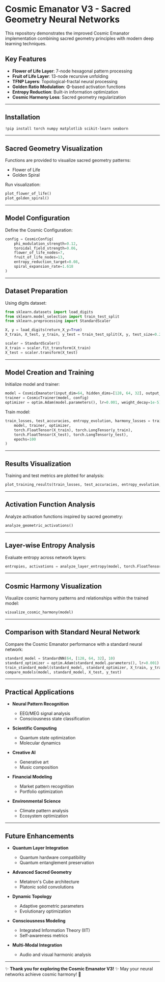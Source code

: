 # Cosmic Emanator V3 - Sacred Geometry Neural Networks

This repository demonstrates the improved Cosmic Emanator implementation combining sacred geometry principles with modern deep learning techniques.

## Key Features

* **Flower of Life Layer**: 7-node hexagonal pattern processing
* **Fruit of Life Layer**: 13-node recursive unfolding
* **TFNP Layers**: Topological-fractal neural processing
* **Golden Ratio Modulation**: Φ-based activation functions
* **Entropy Reduction**: Built-in information optimization
* **Cosmic Harmony Loss**: Sacred geometry regularization

---

## Installation

```bash
!pip install torch numpy matplotlib scikit-learn seaborn
```

---

## Sacred Geometry Visualization

Functions are provided to visualize sacred geometry patterns:

* Flower of Life
* Golden Spiral

Run visualization:

```python
plot_flower_of_life()
plot_golden_spiral()
```

---

## Model Configuration

Define the Cosmic Configuration:

```python
config = CosmicConfig(
    phi_modulation_strength=0.12,
    toroidal_field_strength=0.06,
    flower_of_life_nodes=7,
    fruit_of_life_nodes=13,
    entropy_reduction_target=0.08,
    spiral_expansion_rate=1.618
)
```

---

## Dataset Preparation

Using digits dataset:

```python
from sklearn.datasets import load_digits
from sklearn.model_selection import train_test_split
from sklearn.preprocessing import StandardScaler

X, y = load_digits(return_X_y=True)
X_train, X_test, y_train, y_test = train_test_split(X, y, test_size=0.2, random_state=42)

scaler = StandardScaler()
X_train = scaler.fit_transform(X_train)
X_test = scaler.transform(X_test)
```

---

## Model Creation and Training

Initialize model and trainer:

```python
model = CosmicEmanator(input_dim=64, hidden_dims=[128, 64, 32], output_dim=10, config=config)
trainer = CosmicTrainer(model, config)
optimizer = optim.Adam(model.parameters(), lr=0.001, weight_decay=1e-5)
```

Train model:

```python
train_losses, test_accuracies, entropy_evolution, harmony_losses = train_cosmic_model(
    model, trainer, optimizer,
    torch.FloatTensor(X_train), torch.LongTensor(y_train),
    torch.FloatTensor(X_test), torch.LongTensor(y_test),
    epochs=100
)
```

---

## Results Visualization

Training and test metrics are plotted for analysis:

```python
plot_training_results(train_losses, test_accuracies, entropy_evolution, harmony_losses, config)
```

---

## Activation Function Analysis

Analyze activation functions inspired by sacred geometry:

```python
analyze_geometric_activations()
```

---

## Layer-wise Entropy Analysis

Evaluate entropy across network layers:

```python
entropies, activations = analyze_layer_entropy(model, torch.FloatTensor(X_test[:100]))
```

---

## Cosmic Harmony Visualization

Visualize cosmic harmony patterns and relationships within the trained model:

```python
visualize_cosmic_harmony(model)
```

---

## Comparison with Standard Neural Network

Compare the Cosmic Emanator performance with a standard neural network:

```python
standard_model = StandardNN(64, [128, 64, 32], 10)
standard_optimizer = optim.Adam(standard_model.parameters(), lr=0.001)
train_standard_model(standard_model, standard_optimizer, X_train, y_train, X_test, y_test)
compare_models(model, standard_model, X_test, y_test)
```

---

## Practical Applications

* **Neural Pattern Recognition**

  * EEG/MEG signal analysis
  * Consciousness state classification
* **Scientific Computing**

  * Quantum state optimization
  * Molecular dynamics
* **Creative AI**

  * Generative art
  * Music composition
* **Financial Modeling**

  * Market pattern recognition
  * Portfolio optimization
* **Environmental Science**

  * Climate pattern analysis
  * Ecosystem optimization

---

## Future Enhancements

* **Quantum Layer Integration**

  * Quantum hardware compatibility
  * Quantum entanglement preservation
* **Advanced Sacred Geometry**

  * Metatron's Cube architecture
  * Platonic solid convolutions
* **Dynamic Topology**

  * Adaptive geometric parameters
  * Evolutionary optimization
* **Consciousness Modeling**

  * Integrated Information Theory (IIT)
  * Self-awareness metrics
* **Multi-Modal Integration**

  * Audio and visual harmonic analysis

---

✨ **Thank you for exploring the Cosmic Emanator V3!** ✨
May your neural networks achieve cosmic harmony! 🌌
